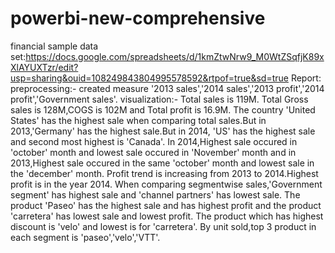 # powerbi-new-comprehensive
financial sample
data set:https://docs.google.com/spreadsheets/d/1kmZtwNrw9_M0WtZSqfjK89xXlAYUXTzr/edit?usp=sharing&ouid=108249843804995578592&rtpof=true&sd=true
Report:
preprocessing:-
created measure '2013 sales','2014 sales','2013 profit','2014 profit','Government sales'.
visualization:-
Total sales is 119M.
Total Gross sales is 128M,COGS is 102M and Total profit is 16.9M.
The country 'United States' has the highest sale when comparing total sales.But in 2013,'Germany' has the highest sale.But in 2014, 'US' has the highest sale and second most highest is 'Canada'.
In 2014,Highest sale occured in 'october' month and  lowest sale occured in 'November' month and in 2013,Highest sale occured in the same 'october' month and lowest sale in the 'december' month.
Profit trend is increasing from 2013 to 2014.Highest profit is in the year 2014.
When comparing segmentwise sales,'Government segment' has highest sale and 'channel partners' has lowest sale.
The product 'Paseo' has the highest sale and has highest profit and the product 'carretera' has lowest sale and lowest profit.
The product which has highest discount is 'velo' and lowest is for 'carretera'.
By unit sold,top 3 product in each segment is 'paseo','velo','VTT'. 
